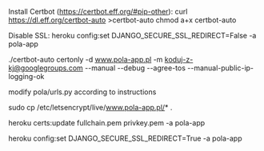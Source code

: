 Install Certbot (https://certbot.eff.org/#pip-other):
curl https://dl.eff.org/certbot-auto >certbot-auto
chmod a+x certbot-auto

Disable SSL:
heroku config:set DJANGO_SECURE_SSL_REDIRECT=False -a pola-app


./certbot-auto certonly -d www.pola-app.pl -m koduj-z-kj@googlegroups.com --manual --debug --agree-tos --manual-public-ip-logging-ok

modify pola/urls.py according to instructions

sudo cp /etc/letsencrypt/live/www.pola-app.pl/* .

heroku certs:update fullchain.pem privkey.pem -a pola-app

heroku config:set DJANGO_SECURE_SSL_REDIRECT=True -a pola-app
